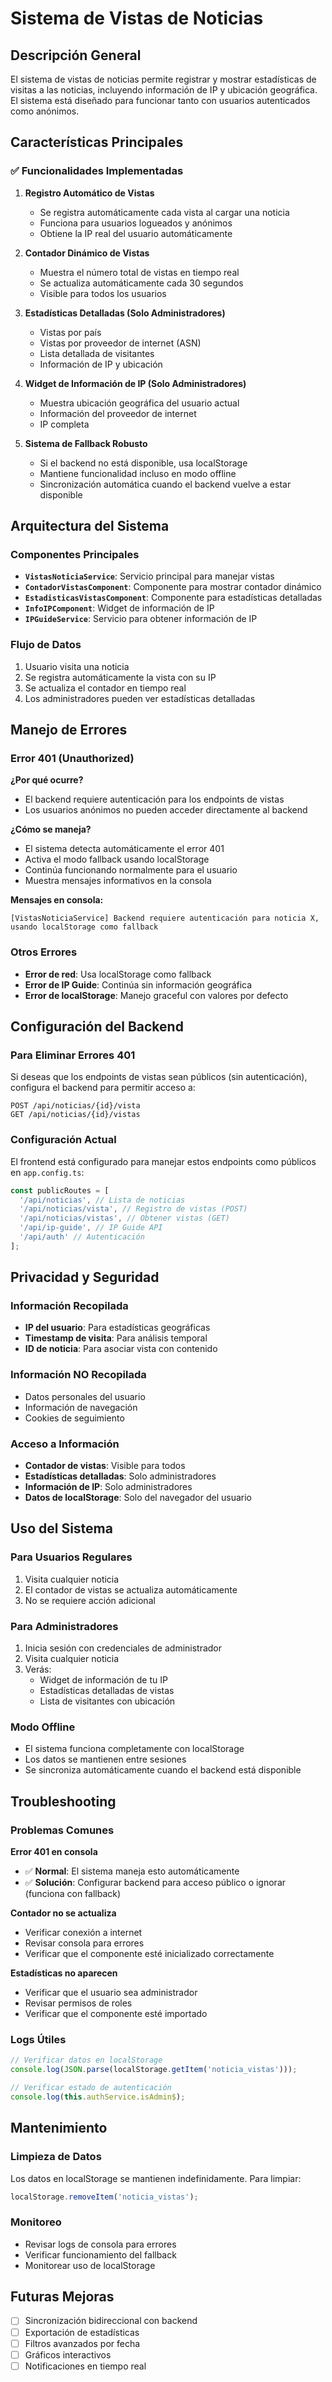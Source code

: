 # Sistema de Vistas de Noticias

## Descripción General

El sistema de vistas de noticias permite registrar y mostrar estadísticas de visitas a las noticias, incluyendo información de IP y ubicación geográfica. El sistema está diseñado para funcionar tanto con usuarios autenticados como anónimos.

## Características Principales

### ✅ Funcionalidades Implementadas

1. **Registro Automático de Vistas**
   - Se registra automáticamente cada vista al cargar una noticia
   - Funciona para usuarios logueados y anónimos
   - Obtiene la IP real del usuario automáticamente

2. **Contador Dinámico de Vistas**
   - Muestra el número total de vistas en tiempo real
   - Se actualiza automáticamente cada 30 segundos
   - Visible para todos los usuarios

3. **Estadísticas Detalladas (Solo Administradores)**
   - Vistas por país
   - Vistas por proveedor de internet (ASN)
   - Lista detallada de visitantes
   - Información de IP y ubicación

4. **Widget de Información de IP (Solo Administradores)**
   - Muestra ubicación geográfica del usuario actual
   - Información del proveedor de internet
   - IP completa

5. **Sistema de Fallback Robusto**
   - Si el backend no está disponible, usa localStorage
   - Mantiene funcionalidad incluso en modo offline
   - Sincronización automática cuando el backend vuelve a estar disponible

## Arquitectura del Sistema

### Componentes Principales

- **`VistasNoticiaService`**: Servicio principal para manejar vistas
- **`ContadorVistasComponent`**: Componente para mostrar contador dinámico
- **`EstadisticasVistasComponent`**: Componente para estadísticas detalladas
- **`InfoIPComponent`**: Widget de información de IP
- **`IPGuideService`**: Servicio para obtener información de IP

### Flujo de Datos

1. Usuario visita una noticia
2. Se registra automáticamente la vista con su IP
3. Se actualiza el contador en tiempo real
4. Los administradores pueden ver estadísticas detalladas

## Manejo de Errores

### Error 401 (Unauthorized)

**¿Por qué ocurre?**
- El backend requiere autenticación para los endpoints de vistas
- Los usuarios anónimos no pueden acceder directamente al backend

**¿Cómo se maneja?**
- El sistema detecta automáticamente el error 401
- Activa el modo fallback usando localStorage
- Continúa funcionando normalmente para el usuario
- Muestra mensajes informativos en la consola

**Mensajes en consola:**
```
[VistasNoticiaService] Backend requiere autenticación para noticia X, usando localStorage como fallback
```

### Otros Errores

- **Error de red**: Usa localStorage como fallback
- **Error de IP Guide**: Continúa sin información geográfica
- **Error de localStorage**: Manejo graceful con valores por defecto

## Configuración del Backend

### Para Eliminar Errores 401

Si deseas que los endpoints de vistas sean públicos (sin autenticación), configura el backend para permitir acceso a:

```
POST /api/noticias/{id}/vista
GET /api/noticias/{id}/vistas
```

### Configuración Actual

El frontend está configurado para manejar estos endpoints como públicos en `app.config.ts`:

```typescript
const publicRoutes = [
  '/api/noticias', // Lista de noticias
  '/api/noticias/vista', // Registro de vistas (POST)
  '/api/noticias/vistas', // Obtener vistas (GET)
  '/api/ip-guide', // IP Guide API
  '/api/auth' // Autenticación
];
```

## Privacidad y Seguridad

### Información Recopilada

- **IP del usuario**: Para estadísticas geográficas
- **Timestamp de visita**: Para análisis temporal
- **ID de noticia**: Para asociar vista con contenido

### Información NO Recopilada

- Datos personales del usuario
- Información de navegación
- Cookies de seguimiento

### Acceso a Información

- **Contador de vistas**: Visible para todos
- **Estadísticas detalladas**: Solo administradores
- **Información de IP**: Solo administradores
- **Datos de localStorage**: Solo del navegador del usuario

## Uso del Sistema

### Para Usuarios Regulares

1. Visita cualquier noticia
2. El contador de vistas se actualiza automáticamente
3. No se requiere acción adicional

### Para Administradores

1. Inicia sesión con credenciales de administrador
2. Visita cualquier noticia
3. Verás:
   - Widget de información de tu IP
   - Estadísticas detalladas de vistas
   - Lista de visitantes con ubicación

### Modo Offline

- El sistema funciona completamente con localStorage
- Los datos se mantienen entre sesiones
- Se sincroniza automáticamente cuando el backend está disponible

## Troubleshooting

### Problemas Comunes

**Error 401 en consola**
- ✅ **Normal**: El sistema maneja esto automáticamente
- ✅ **Solución**: Configurar backend para acceso público o ignorar (funciona con fallback)

**Contador no se actualiza**
- Verificar conexión a internet
- Revisar consola para errores
- Verificar que el componente esté inicializado correctamente

**Estadísticas no aparecen**
- Verificar que el usuario sea administrador
- Revisar permisos de roles
- Verificar que el componente esté importado

### Logs Útiles

```javascript
// Verificar datos en localStorage
console.log(JSON.parse(localStorage.getItem('noticia_vistas')));

// Verificar estado de autenticación
console.log(this.authService.isAdmin$);
```

## Mantenimiento

### Limpieza de Datos

Los datos en localStorage se mantienen indefinidamente. Para limpiar:

```javascript
localStorage.removeItem('noticia_vistas');
```

### Monitoreo

- Revisar logs de consola para errores
- Verificar funcionamiento del fallback
- Monitorear uso de localStorage

## Futuras Mejoras

- [ ] Sincronización bidireccional con backend
- [ ] Exportación de estadísticas
- [ ] Filtros avanzados por fecha
- [ ] Gráficos interactivos
- [ ] Notificaciones en tiempo real 
